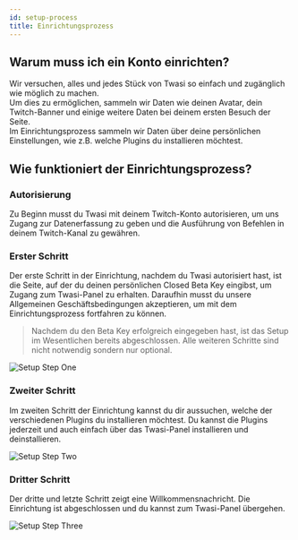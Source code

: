 ```yaml
---
id: setup-process
title: Einrichtungsprozess
---
```


## Warum muss ich ein Konto einrichten?

Wir versuchen, alles und jedes Stück von Twasi so einfach und zugänglich wie möglich zu machen.  
Um dies zu ermöglichen, sammeln wir Daten wie deinen Avatar, dein Twitch-Banner und einige weitere Daten bei deinem ersten Besuch der Seite.  
Im Einrichtungsprozess sammeln wir Daten über deine persönlichen Einstellungen, wie z.B. welche Plugins du installieren möchtest.

## Wie funktioniert der Einrichtungsprozess?

### Autorisierung

Zu Beginn musst du Twasi mit deinem Twitch-Konto autorisieren, um uns Zugang zur Datenerfassung zu geben und die Ausführung von Befehlen in deinem Twitch-Kanal zu gewähren.

### Erster Schritt

Der erste Schritt in der Einrichtung, nachdem du Twasi autorisiert hast, ist die Seite, auf der du deinen persönlichen Closed Beta Key eingibst, um Zugang zum Twasi-Panel zu erhalten.
Daraufhin musst du unsere Allgemeinen Geschäftsbedingungen akzeptieren, um mit dem Einrichtungsprozess fortfahren zu können.

> Nachdem du den Beta Key erfolgreich eingegeben hast, ist das Setup im Wesentlichen bereits abgeschlossen.
Alle weiteren Schritte sind nicht notwendig sondern nur optional.

![Setup Step One](/img/userdocs/setup/setup-process/setup_1.png)

### Zweiter Schritt

Im zweiten Schritt der Einrichtung kannst du dir aussuchen, welche der verschiedenen Plugins du installieren möchtest.
Du kannst die Plugins jederzeit und auch einfach über das Twasi-Panel installieren und deinstallieren.

![Setup Step Two](/img/userdocs/setup/setup-process/setup_2.png)

### Dritter Schritt

Der dritte und letzte Schritt zeigt eine Willkommensnachricht. Die Einrichtung ist abgeschlossen und du kannst zum Twasi-Panel übergehen.

![Setup Step Three](/img/userdocs/setup/setup-process/setup_3.png)
